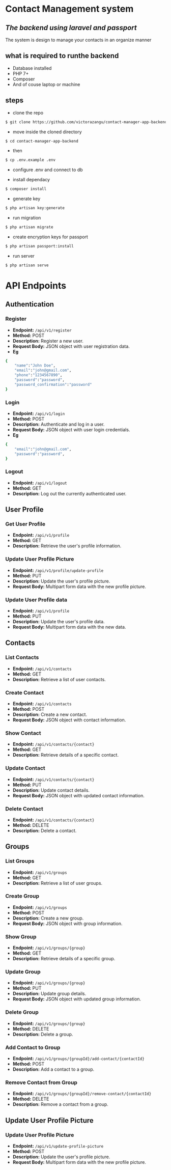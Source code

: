# Contact Management system
## _The backend using laravel and passport_

The system is design to manage your contacts in an organize manner

## what is required to runthe backend

- Database installed
- PHP 7+
- Composer
- And of couse laptop or machine 

## steps
- clone the repo  
```sh
$ git clone https://github.com/victorazangu/contact-manager-app-backend.git
```

- move inside the cloned directory  
```sh
$ cd contact-manager-app-backend
```

- then 
```sh
$ cp .env.example .env
```
- configure .env and connect to db

- install dependacy
```sh
$ composer install
```
- generate key
```sh
$ php artisan key:generate
```

- run migration 
```sh
$ php artisan migrate
```

- create encryption keys for passport 
```sh
$ php artisan passport:install
```

- run server
```sh
$ php artisan serve
```
# API Endpoints

## Authentication

### Register
- **Endpoint:** `/api/v1/register`
- **Method:** POST
- **Description:** Register a new user.
- **Request Body:** JSON object with user registration data.
- **Eg** 
```sh
{
	"name":"John Doe",
	"email":"john@gmail.com",
	"phone":"1234567890",
	"password":"password",
	"password_confirmation":"password"
}
```

### Login
- **Endpoint:** `/api/v1/login`
- **Method:** POST
- **Description:** Authenticate and log in a user.
- **Request Body:** JSON object with user login credentials.
- **Eg** 
```sh
{
	"email":"john@gmail.com",
	"password":"password",
}
```
### Logout
- **Endpoint:** `/api/v1/logout`
- **Method:** GET
- **Description:** Log out the currently authenticated user.

## User Profile

### Get User Profile
- **Endpoint:** `/api/v1/profile`
- **Method:** GET
- **Description:** Retrieve the user's profile information.

### Update User Profile Picture
- **Endpoint:** `/api/v1/profile/update-profile`
- **Method:** PUT
- **Description:** Update the user's profile picture.
- **Request Body:** Multipart form data with the new profile picture.

### Update User Profile data
- **Endpoint:** `/api/v1/profile`
- **Method:** PUT
- **Description:** Update the user's profile data.
- **Request Body:** Multipart form data with the new data.

## Contacts

### List Contacts
- **Endpoint:** `/api/v1/contacts`
- **Method:** GET
- **Description:** Retrieve a list of user contacts.

### Create Contact
- **Endpoint:** `/api/v1/contacts`
- **Method:** POST
- **Description:** Create a new contact.
- **Request Body:** JSON object with contact information.

### Show Contact
- **Endpoint:** `/api/v1/contacts/{contact}`
- **Method:** GET
- **Description:** Retrieve details of a specific contact.

### Update Contact
- **Endpoint:** `/api/v1/contacts/{contact}`
- **Method:** PUT
- **Description:** Update contact details.
- **Request Body:** JSON object with updated contact information.

### Delete Contact
- **Endpoint:** `/api/v1/contacts/{contact}`
- **Method:** DELETE
- **Description:** Delete a contact.

## Groups

### List Groups
- **Endpoint:** `/api/v1/groups`
- **Method:** GET
- **Description:** Retrieve a list of user groups.

### Create Group
- **Endpoint:** `/api/v1/groups`
- **Method:** POST
- **Description:** Create a new group.
- **Request Body:** JSON object with group information.

### Show Group
- **Endpoint:** `/api/v1/groups/{group}`
- **Method:** GET
- **Description:** Retrieve details of a specific group.

### Update Group
- **Endpoint:** `/api/v1/groups/{group}`
- **Method:** PUT
- **Description:** Update group details.
- **Request Body:** JSON object with updated group information.

### Delete Group
- **Endpoint:** `/api/v1/groups/{group}`
- **Method:** DELETE
- **Description:** Delete a group.

### Add Contact to Group
- **Endpoint:** `/api/v1/groups/{groupId}/add-contact/{contactId}`
- **Method:** POST
- **Description:** Add a contact to a group.

### Remove Contact from Group
- **Endpoint:** `/api/v1/groups/{groupId}/remove-contact/{contactId}`
- **Method:** DELETE
- **Description:** Remove a contact from a group.

## Update User Profile Picture

### Update User Profile Picture
- **Endpoint:** `/api/v1/update-profile-picture`
- **Method:** POST
- **Description:** Update the user's profile picture.
- **Request Body:** Multipart form data with the new profile picture.


